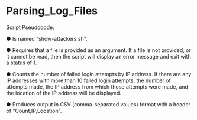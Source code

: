 # Parsing_Log_Files

Script Pseudocode:

● Is named "show-attackers.sh".

● Requires that a file is provided as an argument. If a file is not provided, or it cannot be read,
then the script will display an error message and exit with a status of 1.

● Counts the number of failed login attempts by IP address. If there are any IP addresses with
more than 10 failed login attempts, the number of attempts made, the IP address from which
those attempts were made, and the location of the IP address will be displayed.

● Produces output in CSV (comma-separated values) format with a header of
"Count,IP,Location".

